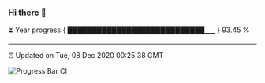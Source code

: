 ### Hi there 👋

⏳ Year progress { ████████████████████████████▁▁ } 93.45 %

---

⏰ Updated on Tue, 08 Dec 2020 00:25:38 GMT

![Progress Bar CI](https://github.com/liununu/liununu/workflows/Progress%20Bar%20CI/badge.svg)
